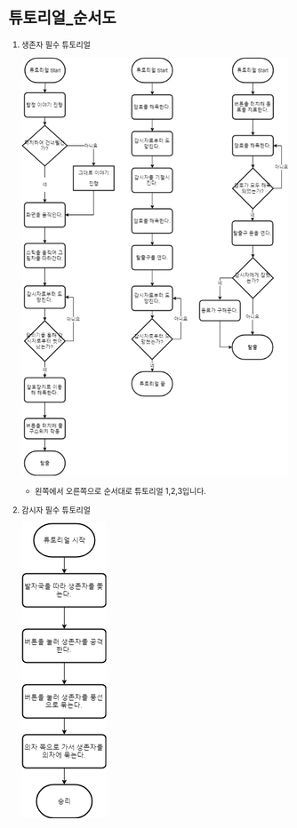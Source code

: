 # 튜토리얼_순서도

1. 생존자 필수 튜토리얼

   ![튜토리얼 1,2,3](https://github.com/straipe/2018920028-intro/blob/master/%ED%8A%9C%ED%86%A0%EB%A6%AC%EC%96%BC_%EC%88%9C%EC%84%9C%EB%8F%84/%ED%8A%9C%ED%86%A0%EB%A6%AC%EC%96%BC%201%2C2%2C3.png)

   * 왼쪽에서 오른쪽으로 순서대로 튜토리얼 1,2,3입니다.

2. 감시자 필수 튜토리얼

   ![튜토리얼 4](https://github.com/straipe/2018920028-intro/blob/master/%ED%8A%9C%ED%86%A0%EB%A6%AC%EC%96%BC_%EC%88%9C%EC%84%9C%EB%8F%84/%ED%8A%9C%ED%86%A0%EB%A6%AC%EC%96%BC%204.png)

